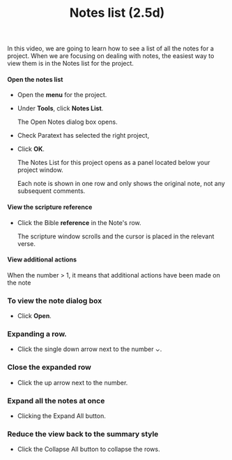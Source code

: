 ﻿---
title:  Notes list (2.5d)
---
In this video, we are going to learn how to see a list of all the notes for a project. When we are focusing on dealing with notes, the easiest way to view them is in the Notes list for the project.

#### Open the notes list

- Open the **menu** for the project.
- Under **Tools**, click **Notes List**.

    The Open Notes dialog box opens.

- Check Paratext has selected the right project,
- Click **OK**.

    The Notes List for this project opens as a panel located below your project window.

    Each note is shown in one row and only shows the original note, not any subsequent comments.

#### View the scripture reference

- Click the Bible **reference** in the Note's row.

    The scripture window scrolls and the cursor is placed in the relevant verse.

#### View additional actions

When the number \> 1, it means that additional actions have been made on the note

### To view the note dialog box

- Click **Open**.

### Expanding a row.

- Click the single down arrow next to the number ⌄.

### Close the expanded row

- Click the up arrow next to the number.

### Expand all the notes at once

- Clicking the Expand All button.

### Reduce the view back to the summary style

- Click the Collapse All button to collapse the rows.

